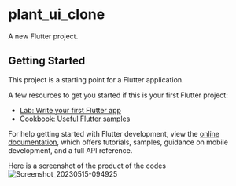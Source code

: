 # plant_ui_clone

A new Flutter project.

## Getting Started

This project is a starting point for a Flutter application.

A few resources to get you started if this is your first Flutter project:

- [Lab: Write your first Flutter app](https://docs.flutter.dev/get-started/codelab)
- [Cookbook: Useful Flutter samples](https://docs.flutter.dev/cookbook)

For help getting started with Flutter development, view the
[online documentation](https://docs.flutter.dev/), which offers tutorials,
samples, guidance on mobile development, and a full API reference.

Here is a screenshot of the product of the codes
![Screenshot_20230515-094925](https://github.com/matthewmoyongho/Plant_ui_replication/assets/81077032/01188f64-fe3a-4f4f-8bd0-db0ccc648ed4)
